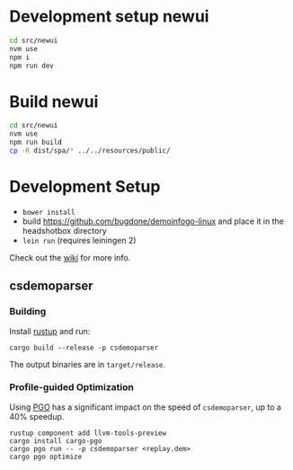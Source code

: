# Development setup newui

```bash
cd src/newui
nvm use
npm i
npm run dev
```

# Build newui

```bash
cd src/newui
nvm use
npm run build
cp -R dist/spa/* ../../resources/public/
```

# Development Setup

* `bower install`
* build https://github.com/bugdone/demoinfogo-linux and place it in the headshotbox directory
* `lein run` (requires leiningen 2)

Check out the [wiki](https://github.com/bugdone/headshotbox/wiki) for more info.

## csdemoparser

### Building

Install [rustup](https://rustup.rs/) and run:

```shell
cargo build --release -p csdemoparser
```

The output binaries are in `target/release`.

### Profile-guided Optimization

Using [PGO][pgo] has a significant impact on the speed of `csdemoparser`, up to a 40% speedup.

```shell
rustup component add llvm-tools-preview
cargo install cargo-pgo
cargo pgo run -- -p csdemoparser <replay.dem>
cargo pgo optimize
```

[pgo]: https://doc.rust-lang.org/rustc/profile-guided-optimization.html
